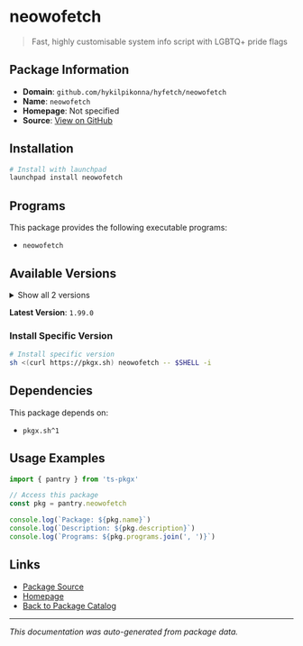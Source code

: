 # neowofetch

> Fast, highly customisable system info script with LGBTQ+ pride flags

## Package Information

- **Domain**: `github.com/hykilpikonna/hyfetch/neowofetch`
- **Name**: `neowofetch`
- **Homepage**: Not specified
- **Source**: [View on GitHub](https://github.com/pkgxdev/pantry/tree/main/projects/github.com/hykilpikonna/hyfetch/neowofetch/package.yml)

## Installation

```bash
# Install with launchpad
launchpad install neowofetch
```

## Programs

This package provides the following executable programs:

- `neowofetch`

## Available Versions

<details>
<summary>Show all 2 versions</summary>

- `1.99.0`, `1.4.11`

</details>

**Latest Version**: `1.99.0`

### Install Specific Version

```bash
# Install specific version
sh <(curl https://pkgx.sh) neowofetch -- $SHELL -i
```

## Dependencies

This package depends on:

- `pkgx.sh^1`

## Usage Examples

```typescript
import { pantry } from 'ts-pkgx'

// Access this package
const pkg = pantry.neowofetch

console.log(`Package: ${pkg.name}`)
console.log(`Description: ${pkg.description}`)
console.log(`Programs: ${pkg.programs.join(', ')}`)
```

## Links

- [Package Source](https://github.com/pkgxdev/pantry/tree/main/projects/github.com/hykilpikonna/hyfetch/neowofetch/package.yml)
- [Homepage](#)
- [Back to Package Catalog](../package-catalog.md)

---

*This documentation was auto-generated from package data.*
